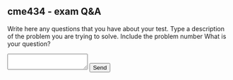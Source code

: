## cme434 - exam Q&A

Write here any questions that you have about your test.
Type a description of the problem you are trying to solve. Include the problem number What is your question?
	
   <form		
    action="https://formsubmit.co/fosterc@uic.edu"		
    method="POST"		
  >				
          <textarea name="message"></textarea>		
    <input type="hidden" name="_replyto" value="fosterc@uic.edu">	
    <input type="hidden" name="_next" value="https://datad.github.io/cme434exams/">		      
    <button type="submit">Send</button>		
  </form>



